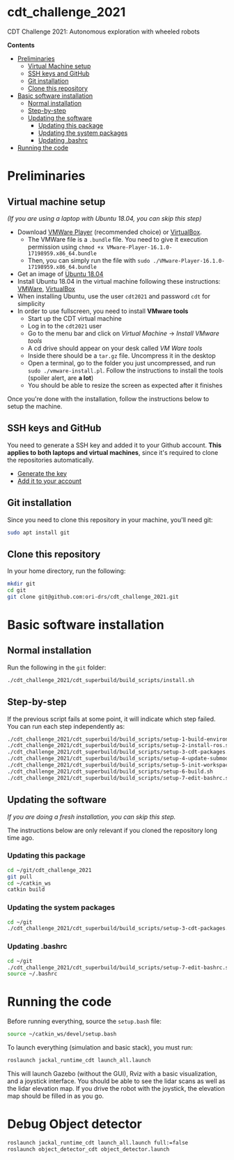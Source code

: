 # cdt_challenge_2021
CDT Challenge 2021: Autonomous exploration with wheeled robots

**Contents**
- [Preliminaries](#preliminaries)
  - [Virtual Machine setup](#Virtual-Machine-setup)
  - [SSH keys and GitHub](#SSH-keys-and-GitHub)
  - [Git installation](#Git-installation)
  - [Clone this repository](#Clone-this-repository)
- [Basic software installation](#Basic-software-installation)
  - [Normal installation](#Normal-installation)
  - [Step-by-step](#Step-by-step)
  - [Updating the software](#Updating-the-software)
    - [Updating this package](#Updating-this-package)
    - [Updating the system packages](#Updating-the-system-packages)
    - [Updating .bashrc](#Updating-.bashrc)
- [Running the code](#Running-the-code)

# Preliminaries
## Virtual machine setup
*(If you are using a laptop with Ubuntu 18.04, you can skip this step)*

- Download [VMWare Player](https://www.vmware.com/uk/products/workstation-player.html) (recommended choice) or [VirtualBox](https://www.virtualbox.org/wiki/Downloads).
  - The VMWare file is a `.bundle` file. You need to give it execution permission using `chmod +x VMware-Player-16.1.0-17198959.x86_64.bundle`
  - Then, you can simply run the file with `sudo ./VMware-Player-16.1.0-17198959.x86_64.bundle`
- Get an image of [Ubuntu 18.04](https://releases.ubuntu.com/18.04/)
- Install Ubuntu 18.04 in the virtual machine following these instructions: [VMWare](https://linuxhint.com/install_ubuntu_vmware_workstation/), [VirtualBox](https://www.freecodecamp.org/news/how-to-install-ubuntu-with-oracle-virtualbox/)
- When installing Ubuntu, use the user `cdt2021` and password `cdt` for simplicity
- In order to use fullscreen, you need to install **VMware tools**
  - Start up the CDT virtual machine
  - Log in to the `cdt2021` user
  - Go to the menu bar and click on  *Virtual Machine* -> *Install VMware tools*
  - A cd drive should appear on your desk called *VM Ware tools*
  - Inside there should be a `tar.gz` file. Uncompress it in the desktop
  - Open a terminal, go to the folder you just uncompressed, and run `sudo ./vmware-install.pl`. Follow the instructions to install the tools (spoiler alert, are **a lot**)
  - You should be able to resize the screen as expected after it finishes

Once you're done with the installation, follow the instructions below to setup the machine.

## SSH keys and GitHub
You need to generate a SSH key and added it to your Github account. **This applies to both laptops and virtual machines**, since it's required to clone the repositories automatically.

- [Generate the key](https://docs.github.com/en/github/authenticating-to-github/generating-a-new-ssh-key-and-adding-it-to-the-ssh-agent)
- [Add it to your account](https://docs.github.com/en/github/authenticating-to-github/adding-a-new-ssh-key-to-your-github-account)

## Git installation
Since you need to clone this repository in your machine, you'll need git:
```sh
sudo apt install git
```

## Clone this repository
In your home directory, run the following:
```sh
mkdir git
cd git
git clone git@github.com:ori-drs/cdt_challenge_2021.git
```

# Basic software installation
## Normal installation
Run the following in the `git` folder:

```sh
./cdt_challenge_2021/cdt_superbuild/build_scripts/install.sh
```

## Step-by-step
If the previous script fails at some point, it will indicate which step failed.
You can run each step independently as:

```sh
./cdt_challenge_2021/cdt_superbuild/build_scripts/setup-1-build-environment.sh
./cdt_challenge_2021/cdt_superbuild/build_scripts/setup-2-install-ros.sh
./cdt_challenge_2021/cdt_superbuild/build_scripts/setup-3-cdt-packages.sh
./cdt_challenge_2021/cdt_superbuild/build_scripts/setup-4-update-submodules.sh
./cdt_challenge_2021/cdt_superbuild/build_scripts/setup-5-init-workspace.sh
./cdt_challenge_2021/cdt_superbuild/build_scripts/setup-6-build.sh
./cdt_challenge_2021/cdt_superbuild/build_scripts/setup-7-edit-bashrc.sh

```

## Updating the software
*If you are doing a fresh installation, you can skip this step.*

The instructions below are only relevant if you cloned the repository long time ago.

### Updating this package

```sh
cd ~/git/cdt_challenge_2021
git pull
cd ~/catkin_ws
catkin build
```

### Updating the system packages

```sh
cd ~/git
./cdt_challenge_2021/cdt_superbuild/build_scripts/setup-3-cdt-packages.sh
```

### Updating .bashrc
```sh
cd ~/git
./cdt_challenge_2021/cdt_superbuild/build_scripts/setup-7-edit-bashrc.sh
source ~/.bashrc
```

# Running the code
Before running everything, source the `setup.bash` file:

```sh
source ~/catkin_ws/devel/setup.bash
```

To launch everything (simulation and basic stack), you must run:

```sh
roslaunch jackal_runtime_cdt launch_all.launch
```

This will launch Gazebo (without the GUI), Rviz with a basic visualization, and a joystick interface. You should be able to see the lidar scans as well as the lidar elevation map. If you drive the robot with the joystick, the elevation map should be filled in as you go.

# Debug Object detector

```sh
roslaunch jackal_runtime_cdt launch_all.launch full:=false
roslaunch object_detector_cdt object_detector.launch
```

